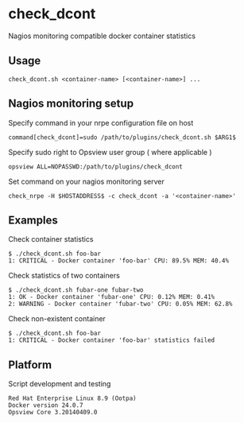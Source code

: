 # check_dcont
Nagios monitoring compatible docker container statistics

## Usage
```
check_dcont.sh <container-name> [<container-name>] ...
```

## Nagios monitoring setup
Specify command in your nrpe configuration file on host

```
command[check_dcont]=sudo /path/to/plugins/check_dcont.sh $ARG1$
```
Specify sudo right to Opsview user group ( where applicable )

```
opsview ALL=NOPASSWD:/path/to/plugins/check_dcont
```
Set command on your nagios monitoring server

```
check_nrpe -H $HOSTADDRESS$ -c check_dcont -a '<container-name>'
```

## Examples
Check container statistics

```
$ ./check_dcont.sh foo-bar
1: CRITICAL - Docker container 'foo-bar' CPU: 89.5% MEM: 40.4%
```

Check statistics of two containers

```
$ ./check_dcont.sh fubar-one fubar-two
1: OK - Docker container 'fubar-one' CPU: 0.12% MEM: 0.41%
2: WARNING - Docker container 'fubar-two' CPU: 0.05% MEM: 62.8%
```
Check non-existent container

```
$ ./check_dcont.sh foo-bar
1: CRITICAL - Docker container 'foo-bar' statistics failed
```
## Platform
Script development and testing

```
Red Hat Enterprise Linux 8.9 (Ootpa)
Docker version 24.0.7
Opsview Core 3.20140409.0

```
